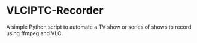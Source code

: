 # VLCIPTC-Recorder
A simple Python script to automate a TV show or series of shows to record using ffmpeg and VLC.


